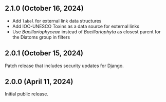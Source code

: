 ## 2.1.0 (October 16, 2024)

- Add `label` for external link data structures
- Add IOC-UNESCO Toxins as a data source for external links
- Use _Bacillariophyceae_ instead of _Bacillariophyta_ as closest parent for the Diatoms group in filters

## 2.0.1 (October 15, 2024)

Patch release that includes security updates for Django.

## 2.0.0 (April 11, 2024)

Initial public release.